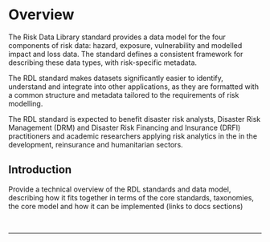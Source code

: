 # Overview

The Risk Data Library standard provides a data model for the four components of risk data: hazard, exposure, vulnerability and modelled impact and loss data. The standard defines a consistent framework for describing these data types, with risk-specific metadata.

The RDL standard makes datasets significantly easier to identify, understand and integrate into other applications, as they are formatted with a common structure and metadata tailored to the requirements of risk modelling.

The RDL standard is expected to benefit disaster risk analysts, Disaster Risk Management (DRM) and Disaster Risk Financing and Insurance (DRFI) practitioners and academic researchers applying risk analytics in the in the development, reinsurance and humanitarian sectors. 

## Introduction

Provide a technical overview of the RDL standards and data model, describing how it fits together in terms of the core standards, taxonomies, the core model and how it can be implemented (links to docs sections)

<br><hr>